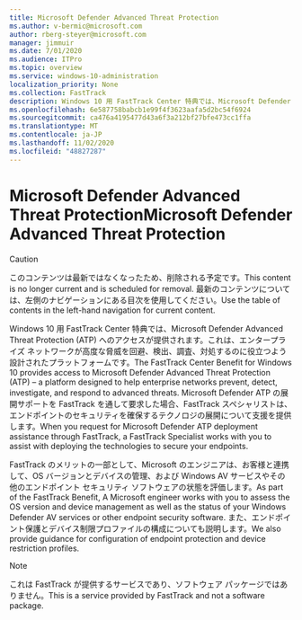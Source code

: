 ```yaml
---
title: Microsoft Defender Advanced Threat Protection
ms.author: v-bermic@microsoft.com
author: rberg-steyer@microsoft.com
manager: jimmuir
ms.date: 7/01/2020
ms.audience: ITPro
ms.topic: overview
ms.service: windows-10-administration
localization_priority: None
ms.collection: FastTrack
description: Windows 10 用 FastTrack Center 特典では、Microsoft Defender Advanced Threat Protection (ATP) へのアクセスが提供されます。これは、エンタープライズ ネットワークが高度な脅威を回避、検出、調査、対処するのに役立つよう設計された新しいサービスです。
ms.openlocfilehash: 6e587758babcb1e99f4f3623aafa5d2bc54f6924
ms.sourcegitcommit: ca476a4195477d43a6f3a212bf27bfe473cc1ffa
ms.translationtype: MT
ms.contentlocale: ja-JP
ms.lasthandoff: 11/02/2020
ms.locfileid: "48827287"
---
```

# <a name="microsoft-defender-advanced-threat-protection"></a><span data-ttu-id="2ce8e-103">Microsoft Defender Advanced Threat Protection</span><span class="sxs-lookup"><span data-stu-id="2ce8e-103">Microsoft Defender Advanced Threat Protection</span></span>

> [!CAUTION]
> <span data-ttu-id="2ce8e-104">このコンテンツは最新ではなくなったため、削除される予定です。</span><span class="sxs-lookup"><span data-stu-id="2ce8e-104">This content is no longer current and is scheduled for removal.</span></span> <span data-ttu-id="2ce8e-105">最新のコンテンツについては、左側のナビゲーションにある目次を使用してください。</span><span class="sxs-lookup"><span data-stu-id="2ce8e-105">Use the table of contents in the left-hand navigation for current content.</span></span>

<span data-ttu-id="2ce8e-106">Windows 10 用 FastTrack Center 特典では、Microsoft Defender Advanced Threat Protection (ATP) へのアクセスが提供されます。これは、エンタープライズ ネットワークが高度な脅威を回避、検出、調査、対処するのに役立つよう設計されたプラットフォームです。</span><span class="sxs-lookup"><span data-stu-id="2ce8e-106">The FastTrack Center Benefit for Windows 10 provides access to Microsoft Defender Advanced Threat Protection (ATP) – a platform designed to help enterprise networks prevent, detect, investigate, and respond to advanced threats.</span></span> <span data-ttu-id="2ce8e-107">Microsoft Defender ATP の展開サポートを FastTrack を通して要求した場合、FastTrack スペシャリストは、エンドポイントのセキュリティを確保するテクノロジの展開について支援を提供します。</span><span class="sxs-lookup"><span data-stu-id="2ce8e-107">When you request for Microsoft Defender ATP deployment assistance through FastTrack, a FastTrack Specialist works with you to assist with deploying the technologies to secure your endpoints.</span></span>

<span data-ttu-id="2ce8e-108">FastTrack のメリットの一部として、Microsoft のエンジニアは、お客様と連携して、OS バージョンとデバイスの管理、および Windows AV サービスやその他のエンドポイント セキュリティ ソフトウェアの状態を評価します。</span><span class="sxs-lookup"><span data-stu-id="2ce8e-108">As part of the FastTrack Benefit, A Microsoft engineer works with you to assess the OS version and device management as well as the status of your Windows Defender AV services or other endpoint security software.</span></span> <span data-ttu-id="2ce8e-109">また、エンドポイント保護とデバイス制限プロファイルの構成についても説明します。</span><span class="sxs-lookup"><span data-stu-id="2ce8e-109">We also provide guidance for configuration of endpoint protection and device restriction profiles.</span></span>  

> [!NOTE]
> <span data-ttu-id="2ce8e-110">これは FastTrack が提供するサービスであり、ソフトウェア パッケージではありません。</span><span class="sxs-lookup"><span data-stu-id="2ce8e-110">This is a service provided by FastTrack and not a software package.</span></span> 

